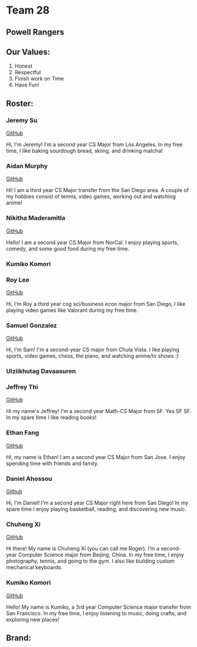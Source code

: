 # Team 28

## Powell Rangers

## Our Values:  
1. Honest
2. Respectful
3. Finish work on Time
4. Have Fun!


## Roster: 

### Jeremy Su

[GitHub](https://github.com/jeremysu99)

Hi, I'm Jeremy! I'm a second year CS Major from Los Angeles. In my free time, I like baking sourdough bread, skiing, and drinking matcha!

### Aidan Murphy 

[GitHub](https://github.com/AiMurphy-UCSD)

Hi! I am a third year CS Major transfer from the San Diego area. A couple of my hobbies consist of tennis, video games, working out and watching anime!

### Nikitha Maderamitla

[GitHub](https://github.com/niktion9)

Hello! I am a second year CS Major from NorCal. I enjoy playing sports, comedy, and some good food during my free time.

### Kumiko Komori
### Roy Lee

[GitHub](https://github.com/royhlee)

Hi, I'm Roy a third year cog sci/business econ major from San Diego, I like playing video games like Valorant during my free time.

### Samuel Gonzalez

[GitHub](https://github.com/SamGlez11)

Hi, I'm Sam! I'm a second-year CS major from Chula Vista. I like playing sports, video games, chess, the piano, and watching anime/tv shows :)

### Ulziikhutag Davaasuren
### Jeffrey Thi

[GitHub](https://github.com/L0oter1)

Hi my name's Jeffrey! I'm a second year Math-CS Major from SF. Yes SF SF. In my spare time I like reading books!

### Ethan Fang
[GitHub](https://github.com/efang5)

Hi, my name is Ethan! I am a second year CS Major from San Jose. I enjoy spending time with friends and family.

### Daniel Ahossou

[Github](https://github.com/dahossou)

Hi, I'm Daniel! I'm a second year CS Major right here from San Diego! In my spare time I enjoy playing basketball, reading, and discovering new music.

### Chuheng Xi

[GitHub](https://github.com/xchuheng613)

Hi there! My name is Chuheng Xi (you can call me Roger). I’m a second-year Computer Science major from Beijing, China. In my free time, I enjoy photography, tennis, and going to the gym. I also like building custom mechanical keyboards.

### Kumiko Komori

[GitHub](https://github.com/kmkomori)

Hello! My name is Kumiko, a 3rd year Computer Science major transfer from San Francisco. In my free time, I enjoy listening to music, doing crafts, and exploring new places!

## Brand:




